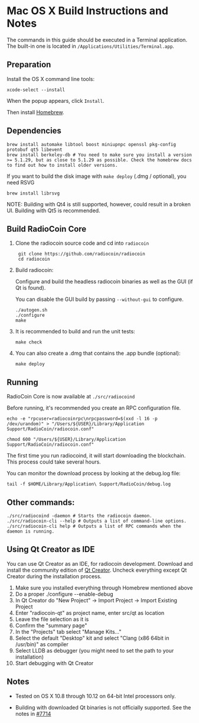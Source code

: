 Mac OS X Build Instructions and Notes
====================================
The commands in this guide should be executed in a Terminal application.
The built-in one is located in `/Applications/Utilities/Terminal.app`.

Preparation
-----------
Install the OS X command line tools:

`xcode-select --install`

When the popup appears, click `Install`.

Then install [Homebrew](https://brew.sh).

Dependencies
----------------------

    brew install automake libtool boost miniupnpc openssl pkg-config protobuf qt5 libevent
    brew install berkeley-db # You need to make sure you install a version >= 5.1.29, but as close to 5.1.29 as possible. Check the homebrew docs to find out how to install older versions.

If you want to build the disk image with `make deploy` (.dmg / optional), you need RSVG

    brew install librsvg

NOTE: Building with Qt4 is still supported, however, could result in a broken UI. Building with Qt5 is recommended.

Build RadioCoin Core
------------------------

1. Clone the radiocoin source code and cd into `radiocoin`

        git clone https://github.com/radiocoin/radiocoin
        cd radiocoin

2.  Build radiocoin:

    Configure and build the headless radiocoin binaries as well as the GUI (if Qt is found).

    You can disable the GUI build by passing `--without-gui` to configure.

        ./autogen.sh
        ./configure
        make

3.  It is recommended to build and run the unit tests:

        make check

4.  You can also create a .dmg that contains the .app bundle (optional):

        make deploy

Running
-------

RadioCoin Core is now available at `./src/radiocoind`

Before running, it's recommended you create an RPC configuration file.

    echo -e "rpcuser=radiocoinrpc\nrpcpassword=$(xxd -l 16 -p /dev/urandom)" > "/Users/${USER}/Library/Application Support/RadioCoin/radiocoin.conf"

    chmod 600 "/Users/${USER}/Library/Application Support/RadioCoin/radiocoin.conf"

The first time you run radiocoind, it will start downloading the blockchain. This process could take several hours.

You can monitor the download process by looking at the debug.log file:

    tail -f $HOME/Library/Application\ Support/RadioCoin/debug.log

Other commands:
-------

    ./src/radiocoind -daemon # Starts the radiocoin daemon.
    ./src/radiocoin-cli --help # Outputs a list of command-line options.
    ./src/radiocoin-cli help # Outputs a list of RPC commands when the daemon is running.

Using Qt Creator as IDE
------------------------
You can use Qt Creator as an IDE, for radiocoin development.
Download and install the community edition of [Qt Creator](https://www.qt.io/download/).
Uncheck everything except Qt Creator during the installation process.

1. Make sure you installed everything through Homebrew mentioned above
2. Do a proper ./configure --enable-debug
3. In Qt Creator do "New Project" -> Import Project -> Import Existing Project
4. Enter "radiocoin-qt" as project name, enter src/qt as location
5. Leave the file selection as it is
6. Confirm the "summary page"
7. In the "Projects" tab select "Manage Kits..."
8. Select the default "Desktop" kit and select "Clang (x86 64bit in /usr/bin)" as compiler
9. Select LLDB as debugger (you might need to set the path to your installation)
10. Start debugging with Qt Creator

Notes
-----

* Tested on OS X 10.8 through 10.12 on 64-bit Intel processors only.

* Building with downloaded Qt binaries is not officially supported. See the notes in [#7714](https://github.com/radiocoin/radiocoin/issues/7714)
